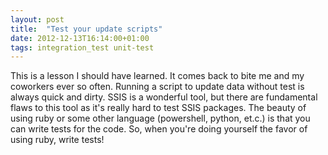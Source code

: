 ```yaml
---
layout: post
title:  "Test your update scripts"
date: 2012-12-13T16:14:00+01:00
tags: integration_test unit-test
---
```


This is a lesson I should have learned. It comes back to bite me and my coworkers ever so often. Running a script to update data without test is always quick and dirty. SSIS is a wonderful tool, but there are fundamental flaws to this tool as it's really hard to test SSIS packages. The beauty of using ruby or some other language (powershell, python, et.c.) is that you can write tests for the code. So, when you're doing yourself the favor of using ruby, write tests!
<div style="clear: both;"></div>
